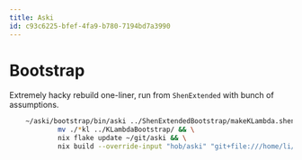 ```yaml
---
title: Aski
id: c93c6225-bfef-4fa9-b780-7194bd7a3990
---
```


# Bootstrap

Extremely hacky rebuild one-liner, run from `ShenExtended` with bunch of assumptions.

```sh
    ~/aski/bootstrap/bin/aski ../ShenExtendedBootstrap/makeKLambda.shen && \
            mv ./*kl ../KLambdaBootstrap/ && \
            nix flake update ~/git/aski && \
            nix build --override-input "hob/aski" "git+file:///home/li/git/aski" --update-input "hob/aski" ~/git/uniks#aski.bootstrap --out-link ~/aski/bootstrap --offline --print-build-logs --recreate-lock-file
```
